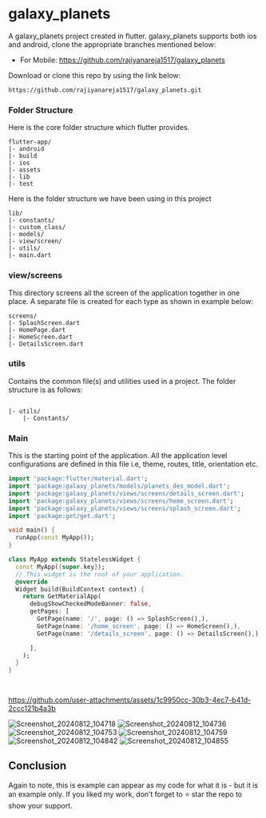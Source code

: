 # galaxy_planets

A galaxy_planets project created in flutter. galaxy_planets supports both ios and android, clone the appropriate branches mentioned below:

* For Mobile: https://github.com/rajiyanareja1517/galaxy_planets

Download or clone this repo by using the link below:

```
https://github.com/rajiyanareja1517/galaxy_planets.git
```


### Folder Structure
Here is the core folder structure which flutter provides.

```
flutter-app/
|- android
|- build
|- ios
|- assets
|- lib
|- test
```

Here is the folder structure we have been using in this project

```
lib/
|- constants/
|- custom_class/
|- models/
|- view/screen/
|- utils/
|- main.dart
```

### view/screens

This directory screens all the screen of the application together in one place. A separate file is created for each type as shown in example below:

```
screens/
|- SplashScreen.dart
|- HomePage.dart
|- HomeScreen.dart
|- DetailsScreen.dart

```

### utils

Contains the common file(s) and utilities used in a project. The folder structure is as follows:

```

|- utils/
    |- Constants/

```


### Main

This is the starting point of the application. All the application level configurations are defined in this file i.e, theme, routes, title, orientation etc.

```dart
import 'package:flutter/material.dart';
import 'package:galaxy_planets/models/planets_des_model.dart';
import 'package:galaxy_planets/views/screens/details_screen.dart';
import 'package:galaxy_planets/views/screens/home_screen.dart';
import 'package:galaxy_planets/views/screens/splash_screen.dart';
import 'package:get/get.dart';

void main() {
  runApp(const MyApp());
}

class MyApp extends StatelessWidget {
  const MyApp({super.key});
  // This widget is the root of your application.
  @override
  Widget build(BuildContext context) {
    return GetMaterialApp(
      debugShowCheckedModeBanner: false,
      getPages: [
        GetPage(name: '/', page: () => SplashScreen(),),
        GetPage(name: '/home_screen', page: () => HomeScreen(),),
        GetPage(name: '/details_screen', page: () => DetailsScreen(),)

      ],
    );
  }
}

  
```


https://github.com/user-attachments/assets/1c9950cc-30b3-4ec7-b41d-2ccc121b4a3b




![Screenshot_20240812_104718](https://github.com/user-attachments/assets/fc4ed645-293e-446f-8324-2c25305ca035)
![Screenshot_20240812_104736](https://github.com/user-attachments/assets/8c3cd72b-03d7-4b7b-9f19-34cac2a76e73)
![Screenshot_20240812_104753](https://github.com/user-attachments/assets/29b3a5cb-bcaf-4b01-8858-c7b0a25ddc62)
![Screenshot_20240812_104759](https://github.com/user-attachments/assets/9e7d6ec0-2c47-4bdf-8f33-ee0711084306)
![Screenshot_20240812_104842](https://github.com/user-attachments/assets/b7223090-90f0-4ee9-a4aa-bb8febdb2381)
![Screenshot_20240812_104855](https://github.com/user-attachments/assets/60da6195-281e-4091-abff-59ebf37634eb)


## Conclusion

Again to note, this is example can appear as my code for what it is - but it is an example only. If you liked my work, don’t forget to ⭐ star the repo to show your support.
